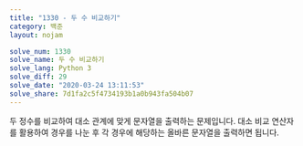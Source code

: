 ```yaml
---
title: "1330 - 두 수 비교하기"
category: 백준
layout: nojam

solve_num: 1330
solve_name: 두 수 비교하기
solve_lang: Python 3
solve_diff: 29
solve_date: "2020-03-24 13:11:53"
solve_share: 7d1fa2c5f4734193b1a0b943fa504b07
---
```


두 정수를 비교하여 대소 관계에 맞게 문자열을 출력하는 문제입니다. 대소 비교 연산자를 활용하여 경우를 나눈 후 각 경우에 해당하는 올바른 문자열을 출력하면 됩니다.

